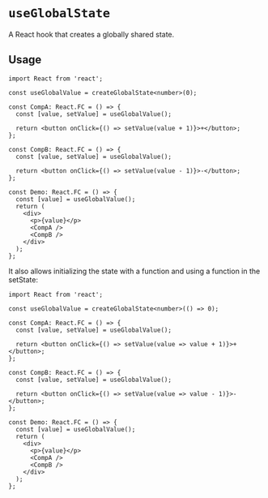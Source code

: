 # `useGlobalState`

A React hook that creates a globally shared state.

## Usage

```tsx
import React from 'react';

const useGlobalValue = createGlobalState<number>(0);

const CompA: React.FC = () => {
  const [value, setValue] = useGlobalValue();

  return <button onClick={() => setValue(value + 1)}>+</button>;
};

const CompB: React.FC = () => {
  const [value, setValue] = useGlobalValue();

  return <button onClick={() => setValue(value - 1)}>-</button>;
};

const Demo: React.FC = () => {
  const [value] = useGlobalValue();
  return (
    <div>
      <p>{value}</p>
      <CompA />
      <CompB />
    </div>
  );
};
```

It also allows initializing the state with a function and using a function in the setState:

```tsx
import React from 'react';

const useGlobalValue = createGlobalState<number>(() => 0);

const CompA: React.FC = () => {
  const [value, setValue] = useGlobalValue();

  return <button onClick={() => setValue(value => value + 1)}>+</button>;
};

const CompB: React.FC = () => {
  const [value, setValue] = useGlobalValue();

  return <button onClick={() => setValue(value => value - 1)}>-</button>;
};

const Demo: React.FC = () => {
  const [value] = useGlobalValue();
  return (
    <div>
      <p>{value}</p>
      <CompA />
      <CompB />
    </div>
  );
};
```
